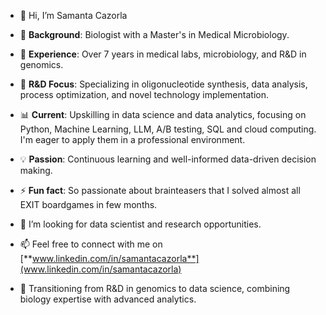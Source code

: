 - 👋 Hi, I’m Samanta Cazorla
- 🧬 **Background**: Biologist with a Master's in Medical Microbiology.
- 🧪 **Experience**: Over 7 years in medical labs, microbiology, and R&D in genomics.
- 🧫 **R&D Focus**: Specializing in oligonucleotide synthesis, data analysis, process optimization, and novel technology implementation.
- 📊 **Current**: Upskilling in data science and data analytics, focusing on Python, Machine Learning, LLM, A/B testing, SQL and cloud computing. I'm eager to apply them in a professional environment.
- 💡 **Passion**: Continuous learning and well-informed data-driven decision making.
- ⚡ **Fun fact**: So passionate about brainteasers that I solved almost all EXIT boardgames in few months.
- 💞️ I’m looking for data scientist and research opportunities.
- 📫 Feel free to connect with me on [**www.linkedin.com/in/samantacazorla**](www.linkedin.com/in/samantacazorla)
  
- 🚀 Transitioning from R&D in genomics to data science, combining biology expertise with advanced analytics.

<!---
SamantaCazorla/SamantaCazorla is a ✨ special ✨ repository because its `README.md` (this file) appears on your GitHub profile.
You can click the Preview link to take a look at your changes.
--->

